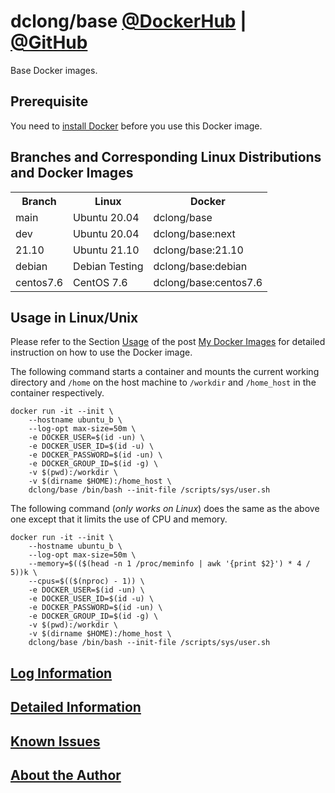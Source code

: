 # dclong/base [@DockerHub](https://hub.docker.com/r/dclong/base/) | [@GitHub](https://github.com/dclong/docker-base)

Base Docker images.

## Prerequisite
You need to [install Docker](http://www.legendu.net/en/blog/docker-installation/) before you use this Docker image.

## Branches and Corresponding Linux Distributions and Docker Images

<table style="width:100%">
  <tr>
    <th>Branch</th>
    <th>Linux</th>
    <th>Docker</th>
  </tr>
  <tr>
    <td>main</td>
    <td>Ubuntu 20.04</td>
    <td>dclong/base</td>
  </tr>
  <tr>
    <td>dev</td>
    <td>Ubuntu 20.04</td>
    <td>dclong/base:next</td>
  </tr>
  <tr>
    <td>21.10</td>
    <td>Ubuntu 21.10</td>
    <td>dclong/base:21.10</td>
  </tr>
  <tr>
    <td>debian</td>
    <td>Debian Testing</td>
    <td>dclong/base:debian</td>
  </tr>
  <tr>
    <td>centos7.6</td>
    <td>CentOS 7.6</td>
    <td>dclong/base:centos7.6</td>
  </tr>
</table>

## Usage in Linux/Unix

Please refer to the Section
[Usage](http://www.legendu.net/en/blog/my-docker-images/#usage)
of the post [My Docker Images](http://www.legendu.net/en/blog/my-docker-images/) 
for detailed instruction on how to use the Docker image.

The following command starts a container 
and mounts the current working directory and `/home` on the host machine 
to `/workdir` and `/home_host` in the container respectively.
```
docker run -it --init \
    --hostname ubuntu_b \
    --log-opt max-size=50m \
    -e DOCKER_USER=$(id -un) \
    -e DOCKER_USER_ID=$(id -u) \
    -e DOCKER_PASSWORD=$(id -un) \
    -e DOCKER_GROUP_ID=$(id -g) \
    -v $(pwd):/workdir \
    -v $(dirname $HOME):/home_host \
    dclong/base /bin/bash --init-file /scripts/sys/user.sh
```
The following command (*only works on Linux*) does the same as the above one 
except that it limits the use of CPU and memory.
```
docker run -it --init \
    --hostname ubuntu_b \
    --log-opt max-size=50m \
    --memory=$(($(head -n 1 /proc/meminfo | awk '{print $2}') * 4 / 5))k \
    --cpus=$(($(nproc) - 1)) \
    -e DOCKER_USER=$(id -un) \
    -e DOCKER_USER_ID=$(id -u) \
    -e DOCKER_PASSWORD=$(id -un) \
    -e DOCKER_GROUP_ID=$(id -g) \
    -v $(pwd):/workdir \
    -v $(dirname $HOME):/home_host \
    dclong/base /bin/bash --init-file /scripts/sys/user.sh
```
## [Log Information](http://www.legendu.net/en/blog/my-docker-images/#docker-container-logs)

## [Detailed Information](http://www.legendu.net/en/blog/my-docker-images/#list-of-images-and-detailed-information) 

## [Known Issues](http://www.legendu.net/en/blog/my-docker-images/#known-issues)

## [About the Author](http://www.legendu.net/pages/about)

